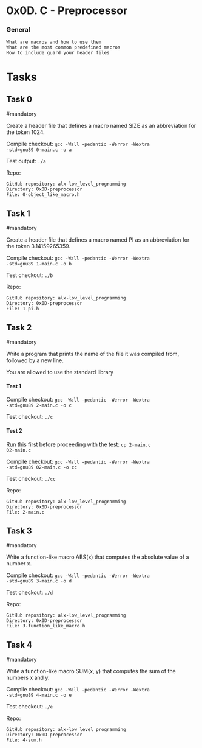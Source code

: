 # 0x0D. C - Preprocessor

### General
    What are macros and how to use them
    What are the most common predefined macros
    How to include guard your header files


# Tasks
## Task 0
#mandatory

Create a header file that defines a macro named SIZE as an abbreviation for the token 1024.

Compile checkout: <code>gcc -Wall -pedantic -Werror -Wextra -std=gnu89 0-main.c -o a</code>

Test output: <code>./a</code>

Repo:

    GitHub repository: alx-low_level_programming
    Directory: 0x0D-preprocessor
    File: 0-object_like_macro.h
   

## Task 1
#mandatory

Create a header file that defines a macro named PI as an abbreviation for the token 3.14159265359.

Compile checkout: <code>gcc -Wall -pedantic -Werror -Wextra -std=gnu89 1-main.c -o b</code>

Test checkout: <code>./b</code>

Repo:

    GitHub repository: alx-low_level_programming
    Directory: 0x0D-preprocessor
    File: 1-pi.h
   

## Task 2
#mandatory

Write a program that prints the name of the file it was compiled from, followed by a new line.

You are allowed to use the standard library

#### Test 1
Compile checkout: <code>gcc -Wall -pedantic -Werror -Wextra -std=gnu89 2-main.c -o c</code>

Test checkout: <code>./c</code>

#### Test 2
Run this first before proceeding with the test: <code>cp 2-main.c 02-main.c</code>

Compile checkout: <code>gcc -Wall -pedantic -Werror -Wextra -std=gnu89 02-main.c -o cc</code>

Test checkout: <code>./cc</code>
 
Repo:

    GitHub repository: alx-low_level_programming
    Directory: 0x0D-preprocessor
    File: 2-main.c
    

## Task 3
#mandatory

Write a function-like macro ABS(x) that computes the absolute value of a number x.

Compile checkout: <code>gcc -Wall -pedantic -Werror -Wextra -std=gnu89 3-main.c -o d</code>

Test checkout: <code>./d</code>
 
Repo:

    GitHub repository: alx-low_level_programming
    Directory: 0x0D-preprocessor
    File: 3-function_like_macro.h
   

## Task 4
#mandatory

Write a function-like macro SUM(x, y) that computes the sum of the numbers x and y.

Compile checkout: <code>gcc -Wall -pedantic -Werror -Wextra -std=gnu89 4-main.c -o e</code>

Test checkout: <code>./e</code>
 
Repo:

    GitHub repository: alx-low_level_programming
    Directory: 0x0D-preprocessor
    File: 4-sum.h

